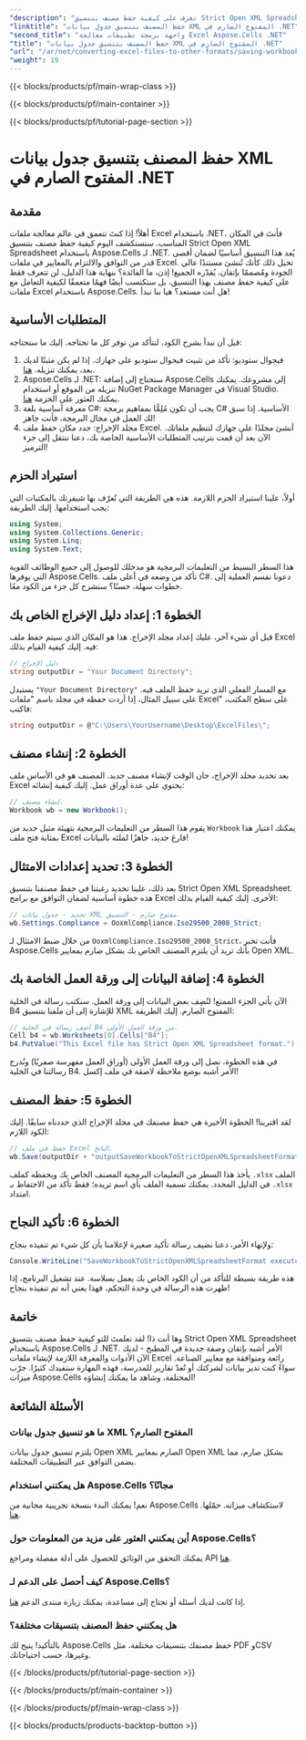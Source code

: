 ```yaml
---
"description": "تعرف على كيفية حفظ مصنف بتنسيق Strict Open XML Spreadsheet باستخدام Aspose.Cells for .NET في هذا البرنامج التعليمي المفصل."
"linktitle": "حفظ المصنف بتنسيق جدول بيانات XML المفتوح الصارم في .NET"
"second_title": "واجهة برمجة تطبيقات معالجة Excel Aspose.Cells .NET"
"title": "حفظ المصنف بتنسيق جدول بيانات XML المفتوح الصارم في .NET"
"url": "/ar/net/converting-excel-files-to-other-formats/saving-workbook-to-strict-open-xml-spreadsheet-format/"
"weight": 19
---
```


{{< blocks/products/pf/main-wrap-class >}}

{{< blocks/products/pf/main-container >}}

{{< blocks/products/pf/tutorial-page-section >}}

# حفظ المصنف بتنسيق جدول بيانات XML المفتوح الصارم في .NET

## مقدمة
أهلاً! إذا كنتَ تتعمق في عالم معالجة ملفات Excel باستخدام .NET، فأنتَ في المكان المناسب. سنستكشف اليوم كيفية حفظ مصنف بتنسيق Strict Open XML Spreadsheet باستخدام Aspose.Cells لـ .NET. يُعد هذا التنسيق أساسيًا لضمان أقصى قدر من التوافق والالتزام بالمعايير في ملفات Excel. تخيل ذلك كأنك تُنشئ مستندًا عالي الجودة ومُصممًا بإتقان، يُقدّره الجميع!
إذن، ما الفائدة؟ بنهاية هذا الدليل، لن تتعرف فقط على كيفية حفظ مصنف بهذا التنسيق، بل ستكتسب أيضًا فهمًا متعمقًا لكيفية التعامل مع ملفات Excel باستخدام Aspose.Cells. هل أنت مستعد؟ هيا بنا نبدأ!
## المتطلبات الأساسية
قبل أن نبدأ بشرح الكود، لنتأكد من توفر كل ما تحتاجه. إليك ما ستحتاجه:
1. فيجوال ستوديو: تأكد من تثبيت فيجوال ستوديو على جهازك. إذا لم يكن مثبتًا لديك بعد، يمكنك تنزيله. [هنا](https://visualstudio.microsoft.com/).
2. Aspose.Cells لـ .NET: ستحتاج إلى إضافة Aspose.Cells إلى مشروعك. يمكنك تنزيله من الموقع أو استخدام NuGet Package Manager في Visual Studio. يمكنك العثور على الحزمة [هنا](https://releases.aspose.com/cells/net/).
3. معرفة أساسية بلغة C#: يجب أن تكون مُلِمًّا بمفاهيم برمجة C# الأساسية. إذا سبق لك العمل في مجال البرمجة، فأنت جاهز!
4. مجلد الإخراج: حدد مكان حفظ ملف Excel. أنشئ مجلدًا على جهازك لتنظيم ملفاتك.
الآن بعد أن قمت بترتيب المتطلبات الأساسية الخاصة بك، دعنا ننتقل إلى جزء الترميز!
## استيراد الحزم
أولاً، علينا استيراد الحزم اللازمة. هذه هي الطريقة التي تُعرّف بها شيفرتك بالمكتبات التي يجب استخدامها. إليك الطريقة:
```csharp
using System;
using System.Collections.Generic;
using System.Linq;
using System.Text;
```
هذا السطر البسيط من التعليمات البرمجية هو مدخلك للوصول إلى جميع الوظائف القوية التي يوفرها Aspose.Cells. تأكد من وضعه في أعلى ملف C#. 
دعونا نقسم العملية إلى خطوات سهلة، حسنًا؟ سنشرح كل جزء من الكود معًا.
## الخطوة 1: إعداد دليل الإخراج الخاص بك
قبل أي شيء آخر، عليك إعداد مجلد الإخراج. هذا هو المكان الذي سيتم حفظ ملف Excel فيه. إليك كيفية القيام بذلك:
```csharp
// دليل الإخراج
string outputDir = "Your Document Directory";
```
يستبدل `"Your Document Directory"` مع المسار الفعلي الذي تريد حفظ الملف فيه. على سبيل المثال، إذا أردت حفظه في مجلد باسم "ملفات Excel" على سطح المكتب، فاكتب:
```csharp
string outputDir = @"C:\Users\YourUsername\Desktop\ExcelFiles\";
```
## الخطوة 2: إنشاء مصنف
بعد تحديد مجلد الإخراج، حان الوقت لإنشاء مصنف جديد. المصنف هو في الأساس ملف Excel يحتوي على عدة أوراق عمل. إليك كيفية إنشائه:
```csharp
// إنشاء مصنف.
Workbook wb = new Workbook();
```
يقوم هذا السطر من التعليمات البرمجية بتهيئة مثيل جديد من `Workbook` يمكنك اعتبار هذا بمثابة فتح ملف Excel فارغ جديد، جاهزًا لملئه بالبيانات!
## الخطوة 3: تحديد إعدادات الامتثال
بعد ذلك، علينا تحديد رغبتنا في حفظ مصنفنا بتنسيق Strict Open XML Spreadsheet. هذه خطوة أساسية لضمان التوافق مع برامج Excel الأخرى. إليك كيفية القيام بذلك:
```csharp
// تحديد - جدول بيانات XML مفتوح صارم - التنسيق.
wb.Settings.Compliance = OoxmlCompliance.Iso29500_2008_Strict;
```
من خلال ضبط الامتثال لـ `OoxmlCompliance.Iso29500_2008_Strict`، فأنت تخبر Aspose.Cells بأنك تريد أن يلتزم المصنف الخاص بك بشكل صارم بمعايير Open XML.
## الخطوة 4: إضافة البيانات إلى ورقة العمل الخاصة بك
الآن يأتي الجزء الممتع! لنُضِف بعض البيانات إلى ورقة العمل. سنكتب رسالة في الخلية B4 للإشارة إلى أن ملفنا بتنسيق XML المفتوح الصارم. إليك الطريقة:
```csharp
// أضف رسالة في الخلية B4 من ورقة العمل الأولى.
Cell b4 = wb.Worksheets[0].Cells["B4"];
b4.PutValue("This Excel file has Strict Open XML Spreadsheet format.");
```
في هذه الخطوة، نصل إلى ورقة العمل الأولى (أوراق العمل مفهرسة صفريًا) ونُدرج رسالتنا في الخلية B4. الأمر أشبه بوضع ملاحظة لاصقة في ملف إكسل!
## الخطوة 5: حفظ المصنف
لقد اقتربنا! الخطوة الأخيرة هي حفظ مصنفك في مجلد الإخراج الذي حددناه سابقًا. إليك الكود اللازم:
```csharp
// حفظ في ملف Excel الناتج.
wb.Save(outputDir + "outputSaveWorkbookToStrictOpenXMLSpreadsheetFormat.xlsx", SaveFormat.Xlsx);
```
يأخذ هذا السطر من التعليمات البرمجية المصنف الخاص بك ويحفظه كملف `.xlsx` الملف في الدليل المحدد. يمكنك تسمية الملف بأي اسم تريده؛ فقط تأكد من الاحتفاظ بـ `.xlsx` امتداد.
## الخطوة 6: تأكيد النجاح
ولإنهاء الأمر، دعنا نضيف رسالة تأكيد صغيرة لإعلامنا بأن كل شيء تم تنفيذه بنجاح:
```csharp
Console.WriteLine("SaveWorkbookToStrictOpenXMLSpreadsheetFormat executed successfully.");
```
هذه طريقة بسيطة للتأكد من أن الكود الخاص بك يعمل بسلاسة. عند تشغيل البرنامج، إذا ظهرت هذه الرسالة في وحدة التحكم، فهذا يعني أنه تم تنفيذه بنجاح!
## خاتمة
وها أنت ذا! لقد تعلمتَ للتو كيفية حفظ مصنف بتنسيق Strict Open XML Spreadsheet باستخدام Aspose.Cells لـ .NET. الأمر أشبه بإتقان وصفة جديدة في المطبخ - لديك الآن الأدوات والمعرفة اللازمة لإنشاء ملفات Excel رائعة ومتوافقة مع معايير الصناعة.
سواءً كنت تدير بيانات لشركتك أو تُعدّ تقارير للمدرسة، فهذه المهارة ستفيدك كثيرًا. جرّب ميزات Aspose.Cells المختلفة، وشاهد ما يمكنك إنشاؤه!
## الأسئلة الشائعة
### ما هو تنسيق جدول بيانات XML المفتوح الصارم؟
يلتزم تنسيق جدول بيانات Open XML الصارم بمعايير Open XML بشكل صارم، مما يضمن التوافق عبر التطبيقات المختلفة.
### هل يمكنني استخدام Aspose.Cells مجانًا؟
نعم! يمكنك البدء بنسخة تجريبية مجانية من Aspose.Cells لاستكشاف ميزاته. حمّلها. [هنا](https://releases.aspose.com/).
### أين يمكنني العثور على مزيد من المعلومات حول Aspose.Cells؟
يمكنك التحقق من الوثائق للحصول على أدلة مفصلة ومراجع API [هنا](https://reference.aspose.com/cells/net/).
### كيف أحصل على الدعم لـ Aspose.Cells؟
إذا كانت لديك أسئلة أو تحتاج إلى مساعدة، يمكنك زيارة منتدى الدعم [هنا](https://forum.aspose.com/c/cells/9).
### هل يمكنني حفظ المصنف بتنسيقات مختلفة؟
بالتأكيد! يتيح لك Aspose.Cells حفظ مصنفك بتنسيقات مختلفة، مثل PDF وCSV وغيرها، حسب احتياجاتك.

{{< /blocks/products/pf/tutorial-page-section >}}

{{< /blocks/products/pf/main-container >}}

{{< /blocks/products/pf/main-wrap-class >}}

{{< blocks/products/products-backtop-button >}}